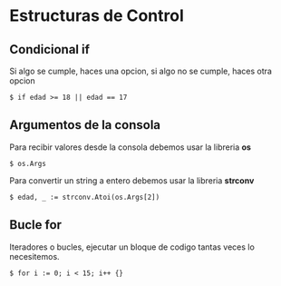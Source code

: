 Estructuras de Control
===

## Condicional if

Si algo se cumple, haces una opcion, si algo no se cumple, haces otra opcion

    $ if edad >= 18 || edad == 17

## Argumentos de la consola

Para recibir valores desde la consola debemos usar la libreria **os**

    $ os.Args

Para convertir un string a entero debemos usar la libreria **strconv**

    $ edad, _ := strconv.Atoi(os.Args[2])

## Bucle for

Iteradores o bucles, ejecutar un bloque de codigo tantas veces lo necesitemos.

    $ for i := 0; i < 15; i++ {}